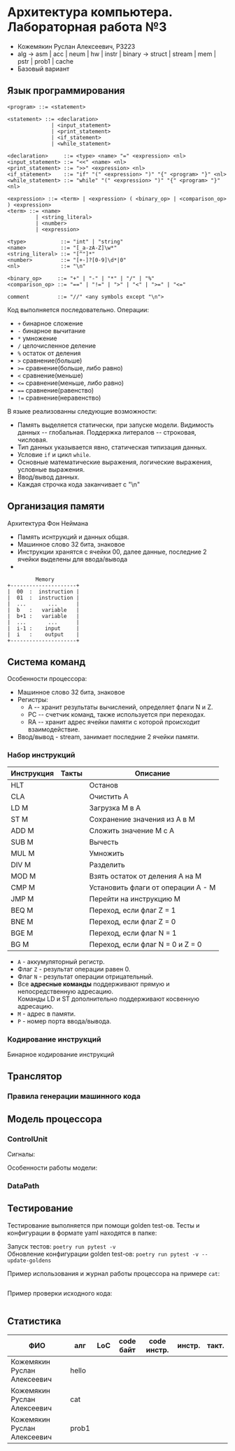 # Архитектура компьютера. Лабораторная работа №3

- Кожемякин Руслан Алексеевич, P3223
- alg -> asm | acc | neum | hw | instr | binary -> struct | stream | mem | pstr | prob1 | cache
- Базовый вариант

## Язык программирования

``` ebnf
<program> ::= <statement>

<statement> ::= <declaration>
              | <input_statement>
              | <print_statement>
              | <if_statement>
              | <while_statement>

<declaration>     ::= <type> <name> "=" <expression> <nl>
<input_statement> ::= "<<" <name> <nl>
<print_statement> ::= ">>" <expression> <nl>
<if_statement>    ::= "if" "(" <expression> ")" "{" <program> "}" <nl>
<while_statement> ::= "while" "(" <expression> ")" "{" <program> "}" <nl>

<expression> ::= <term> | <expression> ( <binary_op> | <comparison_op> ) <expression>
<term> ::= <name>
         | <string_literal>
         | <number>
         | <expression>

<type>           ::= "int" | "string"
<name>           ::= "[_a-zA-Z]\w*"
<string_literal> ::= "[^"]*"
<number>         ::= "[+-]?[0-9]\d*|0"
<nl>             ::= "\n"

<binary_op>     ::= "+" | "-" | "*" | "/" | "%"
<comparison_op> ::= "==" | "!=" | ">" | "<" | ">=" | "<="

comment         ::= "//" <any symbols except "\n">
```
Код выполняется последовательно. Операции:
- `+` бинарное сложение
- `-` бинарное вычитание
- `*` умножение
- `/` целочисленное деление
- `%` остаток от деления
- `>` сравнение(больше)
- `>=` сравнение(больше, либо равно)
- `<` сравнение(меньше)
- `<=` сравнение(меньше, либо равно)
- `==` сравнение(равенство)
- `!=` сравнение(неравенство)

В языке реализованны следующие возможности:
- Память выделяется статически, при запуске модели. Видимость данных -- глобальная. Поддержка литералов -- строковая, числовая.
- Тип данных указывается явно, статическая типизация данных.
- Условие `if` и цикл `while`.
- Основные математические выражения, логические выражения, условные выражения.
- Ввод/вывод данных.
- Каждая строчка кода заканчивает с "\n"

## Организация памяти
Архитектура Фон Неймана
- Память иснтрукций и данных общая.
- Машинное слово 32 бита, знаковое
- Инструкции хранятся с ячейки 00, далее данные, последние 2 ячейки выделены для ввода/вывода
- 
```
         Memory
+---------------------+
|  00  :  instruction |
|  01  :  instruction |
|  ...       ...      |
|  b   :   variable   |
|  b+1 :   variable   |
|  ...       ...      |
|  i-1 :    input     |
|  i   :    output    |
+---------------------+
```

## Система команд
Особенности процессора:
- Машинное слово 32 бита, знаковое
- Регистры:
  - A -- хранит результаты вычислений, определяет флаги N и Z.
  - PC -- счетчик команд, также используется при переходах.
  - RA -- хранит адрес ячейки памяти с которой происходит взаимодействие.
- Ввод/вывод - stream, занимает последние 2 ячейки памяти.

### Набор инструкций
| Инструкция | Такты          | Описание                                    |
|------------|--------------|---------------------------------------------|
| HLT        |   | Останов                 |
| CLA        |   | Очистить A                 |
| LD M       |      | Загрузка M в A                            |
| ST M       |             | Сохранение значения из A в M              |
| ADD M      |             | Сложить значение M с A                    |
| SUB M      |            | Вычесть                                     |
| MUL M      |             | Умножить                                    |
| DIV M      |             | Разделить                                   |
| MOD M      |             | Взять остаток от деления A на M           |
| CMP M      |             | Установить флаги от операции A - M        |
| JMP M      |     | Перейти на инструкцию M                     |
| BEQ M       |             | Переход, если флаг Z = 1                    |
| BNE M      |             | Переход, если флаг Z = 0                    |
| BGE M       |             | Переход, если флаг N = 1                    |
| BG M       |             | Переход, если флаг N = 0 и Z = 0            |

- `A` - аккумуляторный регистр.
- Флаг `Z` - результат операции равен 0.
- Флаг `N` - результат операции отрицательный.
- Все **адресные команды** поддерживают прямую и непосредственную адресацию.  
  Команды LD и ST дополнительно поддерживают косвенную адресацию.
- `M` - адрес в памяти.
- `P` - номер порта ввода/вывода.

### Кодирование инструкций
Бинарное кодирование инструкций

## Транслятор

### Правила генерации машинного кода

## Модель процессора

### ControlUnit

Сигналы:

Особенности работы модели:

### DataPath

## Тестирование
Тестирование выполняется при помощи golden test-ов. Тесты и конфигурации в формате yaml находятся в папке:

Запуск тестов: `poetry run pytest -v`  
Обновление конфигурации golden test-ов: `poetry run pytest -v --update-goldens`

Пример использования и журнал работы процессора на примере `cat`:
``` shell

```

Пример проверки исходного кода:
``` shell

```

## Статистика
| ФИО                         | алг             | LoC | code байт | code инстр. | инстр. | такт. |
|-----------------------------|-----------------|-----|-----------|-------------|--------|-------|
| Кожемякин Руслан Алексеевич | hello           |    |        |          |     |    |
| Кожемякин Руслан Алексеевич | cat             |    |        |          |    |   |
| Кожемякин Руслан Алексеевич | prob1           |    |        |           |   |  |
